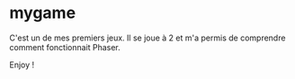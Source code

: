 # mygame

C'est un de mes premiers jeux. Il se joue à 2 et m'a permis de comprendre comment fonctionnait Phaser.

Enjoy !
